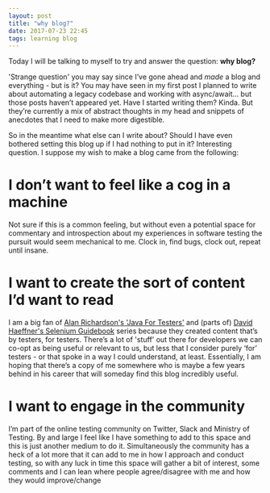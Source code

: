 ```yaml
---
layout: post
title: "why blog?"
date: 2017-07-23 22:45
tags: learning blog
---
```


Today I will be talking to myself to try and answer the question: **why blog?**

'Strange question' you may say since I’ve gone ahead and *made* a blog and everything - but is it? You may have seen in my first post I planned to write about automating a legacy codebase and working with async/await… but those posts haven’t appeared yet. Have I started writing them? Kinda. But they’re currently a mix of abstract thoughts in my head and snippets of anecdotes that I need to make more digestible. 

So in the meantime what else can I write about? Should I have even bothered setting this blog up if I had nothing to put in it? Interesting question. I suppose my wish to make a blog came from the following:

# I don’t want to feel like a cog in a machine

Not sure if this is a common feeling, but without even a potential space for commentary and introspection about my experiences in software testing the pursuit would seem mechanical to me. Clock in, find bugs, clock out, repeat until insane.

# I want to create the sort of content I’d want to read

I am a big fan of [Alan Richardson's 'Java For Testers'](http://javafortesters.com/) and (parts of) [David Haeffner's Selenium Guidebook](https://seleniumguidebook.com/) series because they created content that’s by testers, for testers. There’s a lot of 'stuff' out there for developers we can co-opt as being useful or relevant to us, but less that I consider purely ‘for’ testers - or that spoke in a way I could understand, at least. Essentially, I am hoping that there’s a copy of me somewhere who is maybe a few years behind in his career that will someday find this blog incredibly useful.

# I want to engage in the community

I’m part of the online testing community on Twitter, Slack and Ministry of Testing. By and large I feel like I have something to add to this space and this is just another medium to do it. Simultaneously the community has a heck of a lot more that it can add to me in how I approach and conduct testing, so with any luck in time this space will gather a bit of interest, some comments and I can lean where people agree/disagree with me and how they would improve/change
